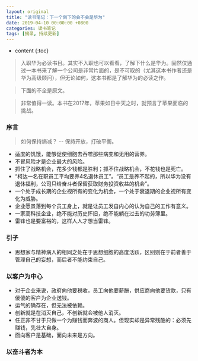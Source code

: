 ```yaml
---
layout: original
title: "读书笔记：下一个倒下的会不会是华为"
date: 2019-04-10 00:00:00 +0800 
categories: 读书笔记
tags: [摘录, 持续更新]
---
```

* content
{:toc}


> 入职华为必读书目。其实不入职也可以看看，了解下什么是华为。固然仅通过一本书来了解一个公司是非常片面的，是不可取的（尤其这本书作者还是华为高级顾问），但无论如何，这本书都是了解华为的必读之作。

> 下面的不全是原文。

> 非常值得一读。本书在2017年，苹果如日中天之时，就预言了苹果面临的挑战。

<!-- more -->
### 序言
> 如何保持熵减？ -- 保持开放，打破平衡。
* 适度的饥饿，能够促使细胞去吞噬那些病变和无用的营养。
* 不冒风险才是企业最大的风险。
* 抓住了战略机会，花多少钱都是胜利；抓不住战略机会，不花钱也是死亡。
* “柯达一名在职员工平均要养4名退休员工”。“员工是养不起的，所以华为没有退休福利，公司只给奋斗者保留获取财务投资收益的机会”。
* 一个处于成长期的企业视所有的变化为机会，一个处于衰退期的企业视所有变化为威胁。
* 企业愿景落到每个员工身上，就是让员工发自内心的认为自己的工作有意义。
* 一家高科技企业，绝不能对历史怀旧，绝不能躺在过去的功劳簿里。
* 雷锋也是要富裕的，这样人人才想当雷锋。

### 引子
* 思想家与精神病人的相同之处在于思想细胞的高度活跃，区别则在于前者善于管理自己的妄想，而后者不能约束自己。

### 以客户为中心
* 对于企业来说，政府向他要税收，员工向他要薪酬，供应商向他要货款，只有傻傻的客户为企业送钱。
* 运气的确存在，但无法被依赖。
* 创新就是在消灭自己，不创新就会被他人消灭。
* 任正非不甘于只做一个为赚钱而奔波的商人。但现实却是异常残酷的：必须先赚钱，先壮大自身。
* 面向客户是基础，面向未来是方向。

### 以奋斗者为本

